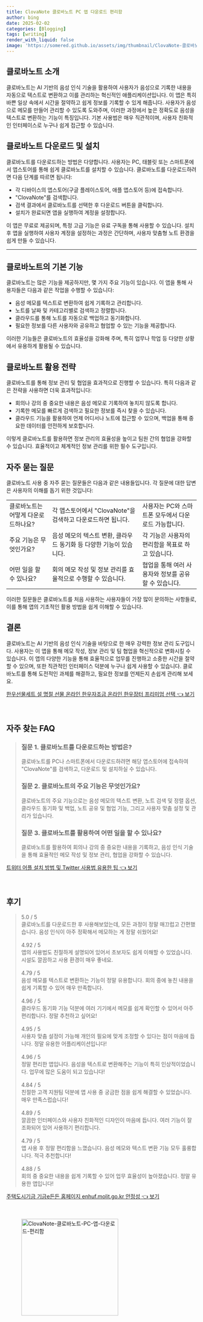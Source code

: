 ```yaml
---
title: ClovaNote 클로바노트 PC 앱 다운로드 편리함
author: bing
date: 2025-02-02
categories: [Blogging]
tags: [writing]
render_with_liquid: false
image: 'https://somered.github.io/assets/img/thumbnail/ClovaNote-클로바노트-PC-앱-다운로드-편리함.webp'
---
```



<h2 id='클로바노트_소개'>클로바노트 소개</h2>

<p>클로바노트는 AI 기반의 음성 인식 기술을 활용하여 사용자가 음성으로 기록한 내용을 자동으로 텍스트로 변환하고 이를 관리하는 혁신적인 애플리케이션입니다. 이 앱은 특히 바쁜 일상 속에서 시간을 절약하고 쉽게 정보를 기록할 수 있게 해줍니다. 사용자가 음성으로 메모를 만들어 관리할 수 있도록 도와주며, 이러한 과정에서 높은 정확도로 음성을 텍스트로 변환하는 기능이 특징입니다. 기본 사용법은 매우 직관적이며, 사용자 친화적인 인터페이스로 누구나 쉽게 접근할 수 있습니다.</p>

<h2 id='클로바노트_다운로드_및_설치'>클로바노트 다운로드 및 설치</h2>

<p>클로바노트를 다운로드하는 방법은 다양합니다. 사용자는 PC, 태블릿 또는 스마트폰에서 앱스토어를 통해 쉽게 클로바노트를 설치할 수 있습니다. 클로바노트를 다운로드하려면 다음 단계를 따르면 됩니다:</p>

<ul>
    <li>각 디바이스의 앱스토어(구글 플레이스토어, 애플 앱스토어 등)에 접속합니다.</li>
    <li>"ClovaNote"를 검색합니다.</li>
    <li>검색 결과에서 클로바노트를 선택한 후 다운로드 버튼을 클릭합니다.</li>
    <li>설치가 완료되면 앱을 실행하여 계정을 설정합니다.</li>
</ul>

<p>이 앱은 무료로 제공되며, 특정 고급 기능은 유료 구독을 통해 사용할 수 있습니다. 설치 후 앱을 실행하여 사용자 계정을 설정하는 과정은 간단하며, 사용자 맞춤형 노트 환경을 쉽게 만들 수 있습니다.</p>

<hr />

<h2 id='클로바노트의_기본_기능'>클로바노트의 기본 기능</h2>

<p>클로바노트는 많은 기능을 제공하지만, 몇 가지 주요 기능이 있습니다. 이 앱을 통해 사용자들은 다음과 같은 작업을 수행할 수 있습니다:</p>

<ul>
    <li>음성 메모를 텍스트로 변환하여 쉽게 기록하고 관리합니다.</li>
    <li>노트를 날짜 및 카테고리별로 검색하고 정렬합니다.</li>
    <li>클라우드를 통해 노트를 자동으로 백업하고 동기화합니다.</li>
    <li>필요한 정보를 다른 사용자와 공유하고 협업할 수 있는 기능을 제공합니다.</li>
</ul>

<p>이러한 기능들은 클로바노트의 효율성을 강화해 주며, 특히 업무나 학업 등 다양한 상황에서 유용하게 활용될 수 있습니다.</p>

<h2 id='클로바노트_활용_전략'>클로바노트 활용 전략</h2>

<p>클로바노트를 통해 정보 관리 및 협업을 효과적으로 진행할 수 있습니다. 특히 다음과 같은 전략을 사용하면 더욱 효과적입니다:</p>

<ul>
    <li>회의나 강의 중 중요한 내용은 음성 메모로 기록하여 놓치지 않도록 합니다.</li>
    <li>기록한 메모를 빠르게 검색하고 필요한 정보를 즉시 찾을 수 있습니다.</li>
    <li>클라우드 기능을 활용하여 언제 어디서나 노트에 접근할 수 있으며, 백업을 통해 중요한 데이터를 안전하게 보호합니다.</li>
</ul>

<p>이렇게 클로바노트를 활용하면 정보 관리의 효율성을 높이고 팀원 간의 협업을 강화할 수 있습니다. 효율적이고 체계적인 정보 관리를 위한 필수 도구입니다.</p>

<h2 id='자주_묻는_질문'>자주 묻는 질문</h2>

<p>클로바노트 사용 중 자주 묻는 질문들은 다음과 같은 내용들입니다. 각 질문에 대한 답변은 사용자의 이해를 돕기 위한 것입니다:</p>

<table>
    <tr>
        <td>클로바노트는 어떻게 다운로드하나요?</td>
        <td>각 앱스토어에서 "ClovaNote"을 검색하고 다운로드하면 됩니다.</td>
        <td>사용자는 PC와 스마트폰 모두에서 다운로드 가능합니다.</td>
    </tr>
    <tr>
        <td>주요 기능은 무엇인가요?</td>
        <td>음성 메모의 텍스트 변환, 클라우드 동기화 등 다양한 기능이 있습니다.</td>
        <td>각 기능은 사용자의 편리함을 목표로 하고 있습니다.</td>
    </tr>
    <tr>
        <td>어떤 일을 할 수 있나요?</td>
        <td>회의 메모 작성 및 정보 관리를 효율적으로 수행할 수 있습니다.</td>
        <td>협업을 통해 여러 사용자와 정보를 공유할 수 있습니다.</td>
    </tr>
</table>

<p>이러한 질문들은 클로바노트를 처음 사용하는 사용자들이 가장 많이 문의하는 사항들로, 이를 통해 앱의 기초적인 활용 방법을 쉽게 이해할 수 있습니다.</p>

<h2 id='결론'>결론</h2>

<p>클로바노트는 AI 기반의 음성 인식 기술을 바탕으로 한 매우 강력한 정보 관리 도구입니다. 사용자는 이 앱을 통해 메모 작성, 정보 관리 및 팀 협업을 혁신적으로 변화시킬 수 있습니다. 이 앱의 다양한 기능을 통해 효율적으로 업무를 진행하고 소중한 시간을 절약할 수 있으며, 또한 직관적인 인터페이스 덕분에 누구나 쉽게 사용할 수 있습니다. 클로바노트를 통해 도전적인 과제를 해결하고, 필요한 정보를 언제든지 손쉽게 관리해 보세요.</p>


<p><a class="click-button" title="한우선물세트 설 명절 선물 온라인 한우자조금 온라인 한우장터 프리미엄 선택" href="https://somered.github.io/posts/%ED%95%9C%EC%9A%B0%EC%84%A0%EB%AC%BC%EC%84%B8%ED%8A%B8-%EC%84%A4-%EB%AA%85%EC%A0%88-%EC%84%A0%EB%AC%BC-%EC%98%A8%EB%9D%BC%EC%9D%B8-%ED%95%9C%EC%9A%B0%EC%9E%90%EC%A1%B0%EA%B8%88-%EC%98%A8%EB%9D%BC%EC%9D%B8-%ED%95%9C%EC%9A%B0%EC%9E%A5%ED%84%B0-%ED%94%84%EB%A6%AC%EB%AF%B8%EC%97%84-%EC%84%A0%ED%83%9D/" rel="dofollow">한우선물세트 설 명절 선물 온라인 한우자조금 온라인 한우장터 프리미엄 선택 👈 보기</a></p><br>
<h2 id='자주_찾는_FAQ'>자주 찾는 FAQ</h2>
<div itemscope="" itemtype="https://schema.org/FAQPage"> 
<blockquote> 
<div itemscope="" itemprop="mainEntity" itemtype="https://schema.org/Question"> 
<h3 itemprop="name">질문 1. 클로바노트를 다운로드하는 방법은?</h3> 
<div itemscope="" itemprop="acceptedAnswer" itemtype="https://schema.org/Answer"> 
<span itemprop="text"> 
<p>클로바노트를 PC나 스마트폰에서 다운로드하려면 해당 앱스토어에 접속하여 "ClovaNote"를 검색하고, 다운로드 및 설치하실 수 있습니다.</p> 
</span> 
</div> 
</div> 
<div itemscope="" itemprop="mainEntity" itemtype="https://schema.org/Question"> 
<h3 itemprop="name">질문 2. 클로바노트의 주요 기능은 무엇인가요?</h3> 
<div itemscope="" itemprop="acceptedAnswer" itemtype="https://schema.org/Answer"> 
<span itemprop="text"> 
<p>클로바노트의 주요 기능으로는 음성 메모의 텍스트 변환, 노트 검색 및 정렬 옵션, 클라우드 동기화 및 백업, 노트 공유 및 협업 기능, 그리고 사용자 맞춤 설정 및 관리가 있습니다.</p> 
</span> 
</div> 
</div> 
<div itemscope="" itemprop="mainEntity" itemtype="https://schema.org/Question"> 
<h3 itemprop="name">질문 3. 클로바노트를 활용하여 어떤 일을 할 수 있나요?</h3> 
<div itemscope="" itemprop="acceptedAnswer" itemtype="https://schema.org/Answer"> 
<span itemprop="text"> 
<p>클로바노트를 활용하여 회의나 강의 중 중요한 내용을 기록하고, 음성 인식 기술을 통해 효율적인 메모 작성 및 정보 관리, 협업을 강화할 수 있습니다.</p> 
</span> 
</div> 
</div> 
</blockquote> 
</div>
<p><a class="click-button" title="트위터 어플 설치 방법 및 Twitter 사용법 유용한 팁" href="https://somered.github.io/posts/%ED%8A%B8%EC%9C%84%ED%84%B0-%EC%96%B4%ED%94%8C-%EC%84%A4%EC%B9%98-%EB%B0%A9%EB%B2%95-%EB%B0%8F-Twitter-%EC%82%AC%EC%9A%A9%EB%B2%95-%EC%9C%A0%EC%9A%A9%ED%95%9C-%ED%8C%81/" rel="dofollow">트위터 어플 설치 방법 및 Twitter 사용법 유용한 팁 👈 보기</a></p><br>
<h2 id='후기'>후기</h2>
<div itemscope itemtype="https://schema.org/Product">
  <blockquote>
  <div itemprop="review" itemscope itemtype="https://schema.org/Review">
      <div itemprop="reviewRating" itemscope itemtype="https://schema.org/Rating"> <span itemprop="ratingValue">5.0</span> / <span itemprop="bestRating">5</span> </div>
      <span itemprop="reviewBody">클로바노트를 다운로드한 후 사용해보았는데, 모든 과정이 정말 매끄럽고 간편했습니다. 음성 인식이 아주 정확해서 메모하는 게 정말 쉬웠어요!</span>
  </div>
  <br>
  <div itemprop="review" itemscope itemtype="https://schema.org/Review">
      <div itemprop="reviewRating" itemscope itemtype="https://schema.org/Rating"> <span itemprop="ratingValue">4.92</span> / <span itemprop="bestRating">5</span> </div>
      <span itemprop="reviewBody">앱의 사용법도 친절하게 설명되어 있어서 초보자도 쉽게 이해할 수 있었습니다. 시설도 깔끔하고 사용 환경이 매우 좋네요.</span>
  </div>
  <br>
  <div itemprop="review" itemscope itemtype="https://schema.org/Review">
      <div itemprop="reviewRating" itemscope itemtype="https://schema.org/Rating"> <span itemprop="ratingValue">4.79</span> / <span itemprop="bestRating">5</span> </div>
      <span itemprop="reviewBody">음성 메모를 텍스트로 변환하는 기능이 정말 유용합니다. 회의 중에 놓친 내용을 쉽게 기록할 수 있어 매우 만족합니다.</span>
  </div>
  <br>
  <div itemprop="review" itemscope itemtype="https://schema.org/Review">
      <div itemprop="reviewRating" itemscope itemtype="https://schema.org/Rating"> <span itemprop="ratingValue">4.96</span> / <span itemprop="bestRating">5</span> </div>
      <span itemprop="reviewBody">클라우드 동기화 기능 덕분에 여러 기기에서 메모를 쉽게 확인할 수 있어서 아주 편리합니다. 정말 추천하고 싶어요!</span>
  </div>
  <br>
  <div itemprop="review" itemscope itemtype="https://schema.org/Review">
      <div itemprop="reviewRating" itemscope itemtype="https://schema.org/Rating"> <span itemprop="ratingValue">4.95</span> / <span itemprop="bestRating">5</span> </div>
      <span itemprop="reviewBody">사용자 맞춤 설정이 가능해 개인의 필요에 맞게 조정할 수 있다는 점이 마음에 듭니다. 정말 유용한 어플리케이션입니다!</span>
  </div>
  <br>
  <div itemprop="review" itemscope itemtype="https://schema.org/Review">
      <div itemprop="reviewRating" itemscope itemtype="https://schema.org/Rating"> <span itemprop="ratingValue">4.96</span> / <span itemprop="bestRating">5</span> </div>
      <span itemprop="reviewBody">정말 편리한 앱입니다. 음성을 텍스트로 변환해주는 기능이 특히 인상적이었습니다. 업무에 많은 도움이 되고 있습니다!</span>
  </div>
  <br>
  <div itemprop="review" itemscope itemtype="https://schema.org/Review">
      <div itemprop="reviewRating" itemscope itemtype="https://schema.org/Rating"> <span itemprop="ratingValue">4.84</span> / <span itemprop="bestRating">5</span> </div>
      <span itemprop="reviewBody">친절한 고객 지원팀 덕분에 앱 사용 중 궁금한 점을 쉽게 해결할 수 있었습니다. 매우 만족스럽습니다!</span>
  </div>
  <br>
  <div itemprop="review" itemscope itemtype="https://schema.org/Review">
      <div itemprop="reviewRating" itemscope itemtype="https://schema.org/Rating"> <span itemprop="ratingValue">4.89</span> / <span itemprop="bestRating">5</span> </div>
      <span itemprop="reviewBody">깔끔한 인터페이스와 사용자 친화적인 디자인이 마음에 듭니다. 여러 기능이 잘 조화되어 있어 사용하기 편리합니다.</span>
  </div>
  <br>
  <div itemprop="review" itemscope itemtype="https://schema.org/Review">
      <div itemprop="reviewRating" itemscope itemtype="https://schema.org/Rating"> <span itemprop="ratingValue">4.79</span> / <span itemprop="bestRating">5</span> </div>
      <span itemprop="reviewBody">앱 사용 후 정말 편리함을 느꼈습니다. 음성 메모와 텍스트 변환 기능 모두 훌륭합니다. 적극 추천합니다!</span>
  </div>
  <br>
  <div itemprop="review" itemscope itemtype="https://schema.org/Review">
      <div itemprop="reviewRating" itemscope itemtype="https://schema.org/Rating"> <span itemprop="ratingValue">4.88</span> / <span itemprop="bestRating">5</span> </div>
      <span itemprop="reviewBody">회의 중 중요한 내용을 쉽게 기록할 수 있어 업무 효율성이 높아졌습니다. 정말 유용한 앱입니다!</span>
  </div>
  </blockquote>
</div>
<p><a class="click-button" title="주택도시기금 기금e든든 홈페이지 enhuf.molit.go.kr 안정성" href="https://somered.github.io/posts/%EC%A3%BC%ED%83%9D%EB%8F%84%EC%8B%9C%EA%B8%B0%EA%B8%88-%EA%B8%B0%EA%B8%88e%EB%93%A0%EB%93%A0-%ED%99%88%ED%8E%98%EC%9D%B4%EC%A7%80-enhuf.molit.go.kr-%EC%95%88%EC%A0%95%EC%84%B1/" rel="dofollow">주택도시기금 기금e든든 홈페이지 enhuf.molit.go.kr 안정성 👈 보기</a></p><br>
<figure class="image"><img src="https://somered.github.io/assets/img/thumbnail/ClovaNote-클로바노트-PC-앱-다운로드-편리함.webp" alt="ClovaNote-클로바노트-PC-앱-다운로드-편리함" width="256" height="256"></figure>